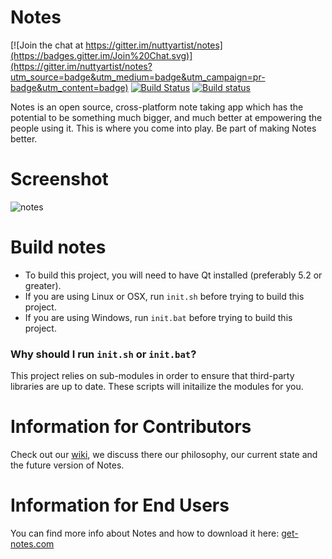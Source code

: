 # Notes

[![Join the chat at https://gitter.im/nuttyartist/notes](https://badges.gitter.im/Join%20Chat.svg)](https://gitter.im/nuttyartist/notes?utm_source=badge&utm_medium=badge&utm_campaign=pr-badge&utm_content=badge)
[![Build Status](https://travis-ci.org/nuttyartist/notes.svg?branch=dev)](https://travis-ci.org/nuttyartist/notes)
[![Build status](https://ci.appveyor.com/api/projects/status/rgque4o6x2y0i92i?svg=true)](https://ci.appveyor.com/project/nuttyartist/notes)

Notes is an open source, cross-platform note taking app which has the potential to be something much bigger, and much better at empowering the people using it.
This is where you come into play. Be part of making Notes better.

# Screenshot
![notes](https://cloud.githubusercontent.com/assets/16375940/14313739/ea9fc8fa-fbfb-11e5-95bb-fb10c59770a8.png)

# Build notes 

- To build this project, you will need to have Qt installed (preferably 5.2 or greater).
- If you are using Linux or OSX, run `init.sh` before trying to build this project.
- If you are using Windows, run `init.bat` before trying to build this project.

### Why should I run `init.sh` or `init.bat`?

This project relies on sub-modules in order to ensure that third-party libraries are up to date. These scripts will initailize the modules for you.

# Information for Contributors

Check out our [wiki](https://github.com/nuttyartist/notes/wiki), we discuss there our philosophy, our current state and the future version of Notes.

# Information for End Users

You can find more info about Notes and how to download it here: <a href="http://get-notes.com" target="_blank">get-notes.com</a>
